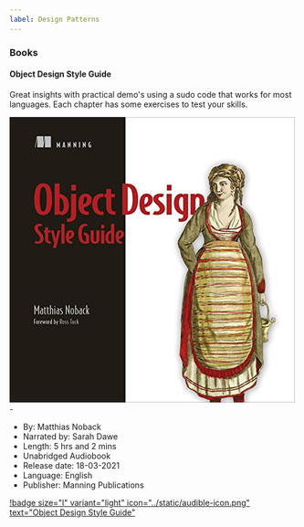 ```yaml
---
label: Design Patterns
---
```


### Books

#### Object Design Style Guide

Great insights with practical demo's using a sudo code that works for most languages.
Each chapter has some exercises to test your skills.

![Matthias Noback](../static/books/object-design-style-guide-cover.jpg)-

- By: Matthias Noback
- Narrated by: Sarah Dawe
- Length: 5 hrs and 2 mins
- Unabridged Audiobook
- Release date: 18-03-2021
- Language: English
- Publisher: Manning Publications

[!badge size="l" variant="light" icon="../static/audible-icon.png" text="Object Design Style Guide"](https://www.audible.com.au/pd/Object-Design-Style-Guide-Audiobook/B08Z89FNDL?action_code=ASSGB149080119000H&share_location=pdp&shareTest=TestShare)
